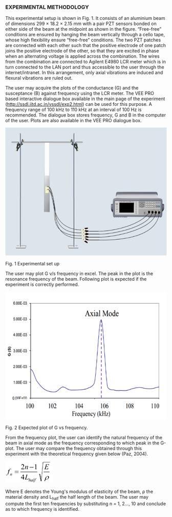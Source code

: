 ### EXPERIMENTAL METHODOLOGY

This experimental setup is shown in Fig. 1. It consists of an aluminium beam of dimensions 299 × 18.2 × 2.15 mm with a pair PZT sensors bonded on either side of the beam at the midpoint as shown in the figure. “Free-free” conditions are ensured by hanging the beam vertically through a cello tape, whose high flexibility ensure “free-free” conditions. The two PZT patches are connected with each other such that the positive electrode of one patch joins the positive electrode of the other, so that they are excited in phase when an alternating voltage is applied across the combination. The wires from the combination are connected to Agilent E4980 LCR meter which is in turn connected to the LAN port and thus accessible to the user through the internet/intranet. In this arrangement, only axial vibrations are induced and flexural vibrations are ruled out.

The user may acquire the plots of the conductance (G) and the susceptance (B) against frequency using the LCR meter. The VEE PRO based interactive dialogue box available in the main page of the experiment (<a href="http://ssdl.iitd.ac.in/vssdl/exp2.html">http://ssdl.iitd.ac.in/vssdl/exp2.html</a>) can be used for this purpose. A frequency range of 100 kHz to 110 kHz at an interval of 100 Hz is recommended. The dialogue box stores frequency, G and B in the computer of the user. Plots are also available in the VEE PRO dialogue box.

<img src="images/1.jpg" height="400px">

Fig. 1 Experimental set up

The user may plot G v/s frequency in excel. The peak in the plot is the resonance frequency of the beam. Following plot is expected if the experiment is correctly performed.

<img src="images/th2.png" height="400px">

Fig. 2 Expected plot of G vs frequency.

From the frequency plot, the user can identify the natural frequency of the beam in axial mode as the
frequency corresponding to which peak in the G-plot. The user may compare the frequency obtained
through this experiment with the theoretical frequency given below (Paz, 2004). 

<img src="images/th3.png" height="70px">

Where E denotes the Young's modulus of elasticity of the beam, ρ the material density and L<sub>half</sub> the half length of the beam. The user may compute the first ten frequencies by substituting n = 1, 2..., 10 and conclude as to which frequency is identified. 

